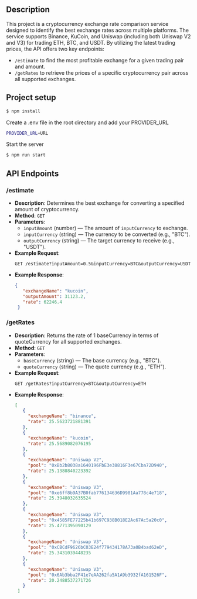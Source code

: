 ## **Description**

This project is a cryptocurrency exchange rate comparison service designed to identify the best exchange rates across multiple platforms. The service supports Binance, KuCoin, and Uniswap (including both Uniswap V2 and V3) for trading ETH, BTC, and USDT. By utilizing the latest trading prices, the API offers two key endpoints:

- `/estimate` to find the most profitable exchange for a given trading pair and amount.
- `/getRates` to retrieve the prices of a specific cryptocurrency pair across all supported exchanges.


## Project setup

```bash
$ npm install
```
Create a .env file in the root directory and add your PROVIDER_URL

```bash
PROVIDER_URL=URL
```

Start the server

```bash
$ npm run start
```

## API Endpoints
### **/estimate**

- **Description**: Determines the best exchange for converting a specified amount of cryptocurrency.
- **Method**: `GET`
- **Parameters**:
  - `inputAmount` (number) — The amount of `inputCurrency` to exchange.
  - `inputCurrency` (string) — The currency to be converted (e.g., "BTC").
  - `outputCurrency` (string) — The target currency to receive (e.g., "USDT").
- **Example Request**:
  ```http
  GET /estimate?inputAmount=0.5&inputCurrency=BTC&outputCurrency=USDT
 - **Example Response**:
   ```json
   {
      "exchangeName": "kucoin",
      "outputAmount": 31123.2,
      "rate": 62246.4
    }
### **/getRates**

- **Description**: Returns the rate of 1 baseCurrency in terms of quoteCurrency for all supported exchanges.
- **Method**: `GET`
- **Parameters**:
  - `baseCurrency` (string) — The base currency (e.g., "BTC").
  - `quoteCurrency` (string) — The quote currency (e.g., "ETH").
- **Example Request**:
  ```http
  GET /getRates?inputCurrency=BTC&outputCurrency=ETH
 - **Example Response**:
   ```json
   [
      {
        "exchangeName": "binance",
        "rate": 25.5623721881391
      },
      {
        "exchangeName": "kucoin",
        "rate": 25.5689082076195
      },
      {
        "exchangeName": "Uniswap V2",
        "pool": "0xBb2b8038a1640196FbE3e38816F3e67Cba72D940",
        "rate": 25.1380840223392
      },
      {
        "exchangeName": "Uniswap V3",
        "pool": "0xe6ff8b9A37B0fab776134636D9981Aa778c4e718",
        "rate": 25.3948032635524
      },
      {
        "exchangeName": "Uniswap V3",
        "pool": "0x4585FE77225b41b697C938B018E2Ac67Ac5a20c0",
        "rate": 25.4771395090129
      },
      {
        "exchangeName": "Uniswap V3",
        "pool": "0xCBCdF9626bC03E24f779434178A73a0B4bad62eD",
        "rate": 25.3431039448235
      },
      {
        "exchangeName": "Uniswap V3",
        "pool": "0x6Ab3bba2F41e7eAA262fa5A1A9b3932fA161526F",
        "rate": 20.2488537271726
      }
    ]
